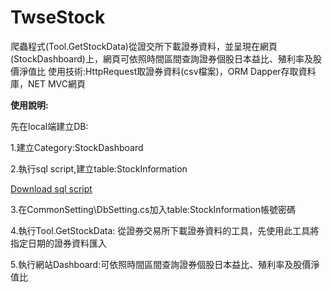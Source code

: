 # TwseStock

爬蟲程式(Tool.GetStockData)從證交所下載證券資料，並呈現在網頁(StockDashboard)上，網頁可依照時間區間查詢證券個股日本益比、殖利率及股價淨值比
使用技術:HttpRequest取證券資料(csv檔案)，ORM Dapper存取資料庫，NET MVC網頁


**使用說明:**

先在local端建立DB:

1.建立Category:StockDashboard

2.執行sql script,建立table:StockInformation

[Download sql script](https://drive.google.com/file/d/1XaOS3nI8umbYRxB_K0VEBztp1uxTCeKL/view?usp=sharing)

3.在CommonSetting\DbSetting.cs加入table:StockInformation帳號密碼

4.執行Tool.GetStockData: 從證券交易所下載證券資料的工具，先使用此工具將指定日期的證券資料匯入

5.執行網站Dashboard:可依照時間區間查詢證券個股日本益比、殖利率及股價淨值比
